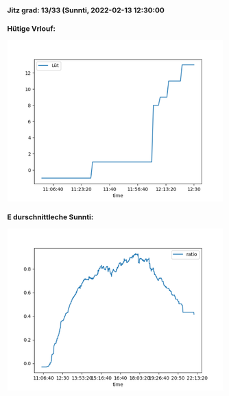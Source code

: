### Jitz grad: 13/33 (Sunnti, 2022-02-13 12:30:00

### Hütige Vrlouf:
![Graph](Today.png)

### E durschnittleche Sunnti:
![Graph](Sunnti.png)